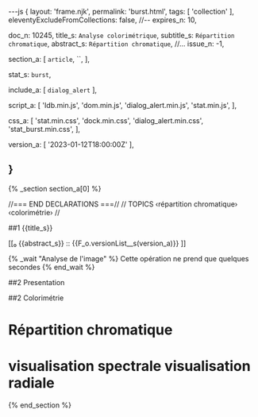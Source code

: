 ---js
{
  layout:    'frame.njk',
  permalink: 'burst.html',
  tags:      [ 'collection' ],
  eleventyExcludeFromCollections: false,
  //-- expires_n: 10,

  doc_n:      10245,
  title_s:    `Analyse colorimétrique`,
  subtitle_s: `Répartition chromatique`,
  abstract_s: `Répartition chromatique`,
  //... issue_n: -1,

  section_a:
  [
    `article`,
    ``,
  ],

  stat_s: `burst`,

  include_a:
  [
    `dialog_alert`
  ],

  script_a:
  [
    'Idb.min.js',
    'dom.min.js',
    'dialog_alert.min.js',
    'stat.min.js',
  ],
  
  css_a:
  [
    'stat.min.css',
    'dock.min.css',
    'dialog_alert.min.css',
    'stat_burst.min.css',
  ],

  version_a:
  [
    '2023-01-12T18:00:00Z'
  ],

}
---
{% _section section_a[0] %}

//=== END DECLARATIONS ===//
//  TOPICS
‹répartition chromatique›
‹colorimétrie›
//


##1 {{title_s}}

[[₀  {{abstract_s}}  ::
     {{F_o.versionList__s(version_a)}}  ]]

{% _wait "Analyse de l'image" %}
Cette opération ne prend que quelques secondes
{% end_wait %}

##2  Presentation

##2  Colorimétrie

Répartition chromatique
==
visualisation spectrale
visualisation radiale
==




{% end_section %}
